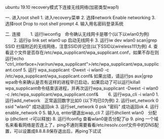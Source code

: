 ubuntu 19.10 recovery模式下连接无线网络(加密类型wap1)

一. 进入root shell
    1. 进入recovery菜单
    2. 选择network Enable networking
    3. 选择root Drop to root shell prompt
    4. 输入用名密码登录系统

二. 连接
　　1. 运行iwconfig　命令确认无线网卡是哪个(以下以wlan0为例)
　　2. 运行ip link set wlan0 up 启动无线网卡
    3. 运行iw dev wlan0 scan|grep SSID 扫描附近的无线网络，注意SSID并记住(以下SSID以wireless111为例)
    4. 查看这个文件是否存在/etc/wpa_supplicant/wpa_supplicant.conf，如果不存在则运行echo "ctrl_interface=/var/run/wpa_supplicant">/etc/wpa_supplicant/wpa_supplicant.conf
    5. 运行  wpa_supplicant -Dwext -i wlan0 -c /etc/wpa_supplicant/wpa_supplicant.conf& 如果出错，请运行ps aux|grep wpa命令来确认是否有这样的进程早已启动，如果启动了可以运行killall wpa_supplicant命令结束该进程，并再次运行wpa_supplicant -Dwext -i wlan0 -c /etc/wpa_supplicant/wpa_supplicant.conf&
　　6. 运行wpa_cli -i wlan0
       1. 运行add_network　正常返回数字比如0 (以下均已0为例)
       2. 运行set_network 0 ssid "wlan0" 成功返回ok
       3. 运行set_network 0 psk "密码" 成功返回ok
       4. 运行enable_network 0
       5. 输入q, enter键退出wap_cli
    7. 运行dhclient wlan0　分配ip (dhclient -r可以释放)
    8. 运行ifconfig 查看wlan0是否分配了ip
    9. ping 一个域名来看看网络是否连上了，ping不通则需要看看/etc/resolv.conf文件中的DNS配置，可以设置成8.8.8.8保存退出后，再ping下试试
   
